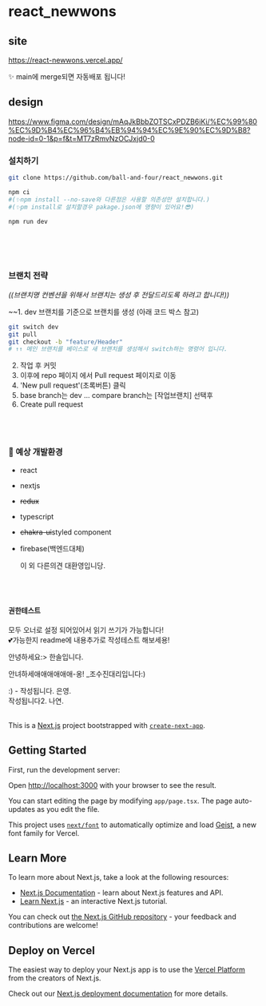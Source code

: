 # react_newwons

## site

https://react-newwons.vercel.app/

✨ main에 merge되면 자동배포 됩니다!

## design

https://www.figma.com/design/mAqJkBbbZOTSCxPDZB6iKi/%EC%99%80%EC%9D%B4%EC%96%B4%EB%94%94%EC%9E%90%EC%9D%B8?node-id=0-1&p=f&t=MT7zRmvNzOCJxjd0-0

### 설치하기

```bash
git clone https://github.com/ball-and-four/react_newwons.git

npm ci
#(✨npm install --no-save와 다른점은 사용할 의존성만 설치합니다.)
#(✨pm install로 설치할경우 pakage.json에 영향이 있어요!😎)

npm run dev
```

<br>
<br>
<br>

### 브랜치 전략

_((브랜치명 컨벤션을 위해서 브랜치는 생성 후 전달드리도록 하려고 합니다!))_

~~1. dev 브랜치를 기준으로 브랜치를 생성 (아래 코드 박스 참고)

```bash
git switch dev
git pull
git checkout -b "feature/Header"
# ↑↑ 메인 브랜치를 베이스로 새 브랜치를 생성해서 switch하는 명령어 입니다.
```

2. 작업 후 커밋
3. 이후에 repo 페이지 에서 Pull request 페이지로 이동
4. 'New pull request'(초록버튼) 클릭
5. base branch는 dev ... compare branch는 [작업브랜치] 선택후
6. Create pull request
   <br>
   <br>
   <br>
   <br>

### 👀 예상 개발환경<br>

- react

* nextjs

- ~~redux~~

- typescript

- ~~chakra-ui~~styled component

- firebase(백엔드대체)<br>

  이 외 다른의견 대환영입니당.<br><br><br><br>

#### 권한테스트

모두 오너로 설정 되어있어서 읽기 쓰기가 가능합니다! <br>
💕가능한지 readme에 내용추가로 작성테스트 해보세용!

안녕하세요:> 한솔입니다.<br>

안녀하세애애애애애애-옹! \_조수진대리입니다:)<br>

:) - 작성됩니다. 은영.<br>
작성됩니다2. 나연.<br><br>

This is a [Next.js](https://nextjs.org) project bootstrapped with [`create-next-app`](https://nextjs.org/docs/app/api-reference/cli/create-next-app).

## Getting Started

First, run the development server:

Open [http://localhost:3000](http://localhost:3000) with your browser to see the result.

You can start editing the page by modifying `app/page.tsx`. The page auto-updates as you edit the file.

This project uses [`next/font`](https://nextjs.org/docs/app/building-your-application/optimizing/fonts) to automatically optimize and load [Geist](https://vercel.com/font), a new font family for Vercel.

## Learn More

To learn more about Next.js, take a look at the following resources:

- [Next.js Documentation](https://nextjs.org/docs) - learn about Next.js features and API.
- [Learn Next.js](https://nextjs.org/learn) - an interactive Next.js tutorial.

You can check out [the Next.js GitHub repository](https://github.com/vercel/next.js) - your feedback and contributions are welcome!

## Deploy on Vercel

The easiest way to deploy your Next.js app is to use the [Vercel Platform](https://vercel.com/new?utm_medium=default-template&filter=next.js&utm_source=create-next-app&utm_campaign=create-next-app-readme) from the creators of Next.js.

Check out our [Next.js deployment documentation](https://nextjs.org/docs/app/building-your-application/deploying) for more details.

